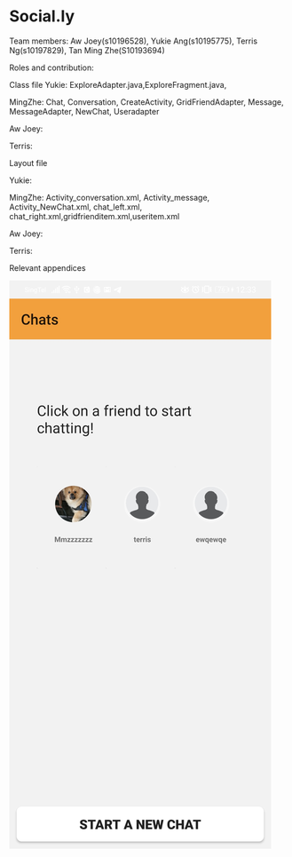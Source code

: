 # Social.ly

Team members: Aw Joey(s10196528), Yukie Ang(s10195775), Terris Ng(s10197829), Tan Ming Zhe(S10193694)

Roles and contribution:

Class file
Yukie: ExploreAdapter.java,ExploreFragment.java,

MingZhe: Chat, Conversation, CreateActivity, GridFriendAdapter, Message, MessageAdapter, NewChat, Useradapter

Aw Joey:

Terris:

Layout file

Yukie: 

MingZhe: Activity_conversation.xml, Activity_message, Activity_NewChat.xml, chat_left.xml, chat_right.xml,gridfrienditem.xml,useritem.xml

Aw Joey:

Terris:


 Relevant appendices
 
 ![Test](Images/Screenshot_20200607_123317_sg.MAD.socially.jpg)
